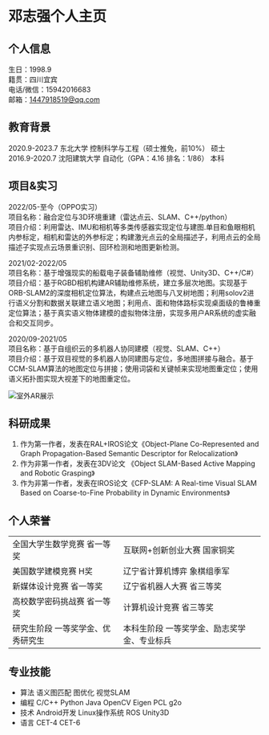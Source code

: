 # 邓志强个人主页

## 个人信息 
生日：1998.9   
籍贯：四川宜宾	  
电话/微信：15942016683  
邮箱：1447918519@qq.com	

## 教育背景 
2020.9-2023.7	          东北大学	           控制科学与工程（硕士推免，前10%）	         硕士    
2016.9-2020.7	        沈阳建筑大学	         自动化（GPA：4.16  排名：1/86）	            本科    


## 项目&实习
2022/05-至今（OPPO实习）   
项目名称：融合定位与3D环境重建（雷达点云、SLAM、C++/python）       
项目介绍：利用雷达、IMU和相机等多类传感器实现定位与建图.单目和鱼眼相机内参标定，相机和雷达的外参标定；构建激光点云的全局描述子，利用点云的全局描述子实现点云场景重识别、回环检测和地图更新检测。   

2021/02-2022/05          
项目名称：基于增强现实的船载电子装备辅助维修（视觉、Unity3D、C++/C#）    
项目介绍：基于RGBD相机构建AR辅助维修系统，建立多层次地图。实现基于ORB-SLAM2的深度相机定位算法，构建点云地图与八叉树地图；利用solov2进行语义分割和数据关联建立语义地图；利用点、面和物体路标实现桌面级的鲁棒重定位算法；基于真实语义物体建模的虚拟物体注册，实现多用户AR系统的虚实融合和交互同步。   

2020/09-2021/05	  	       
项目名称：基于自组织云的多机器人协同建模（视觉、SLAM、C++）	       
项目介绍：基于双目视觉的多机器人协同建图与定位，多地图拼接与融合。基于CCM-SLAM算法的地图定位与拼接；使用词袋和关键帧来实现地图重定位；使用语义拓扑图实现大视差下的地图重定位。    


![室外AR展示](https://github.com/ANaughtySnail/ANaughtySnail.github.io/blob/master/gif/groud_blue_car.gif)

  
  
## 科研成果
1. 作为第一作者，发表在RAL+IROS论文《Object-Plane Co-Represented and Graph Propagation-Based Semantic Descriptor for Relocalization》      
2. 作为非第一作者，发表在3DV论文 《Object SLAM-Based Active Mapping and Robotic Grasping》            
3. 作为非第一作者，发表在IROS论文《CFP-SLAM: A Real-time Visual SLAM Based on Coarse-to-Fine Probability in Dynamic Environments》 

## 个人荣誉

  <table border="0">
      <tr>
          <td> 全国大学生数学竞赛  		省一等奖  </td>
          <td> 互联网+创新创业大赛			国家铜奖  </td>
      </tr>
        <tr>
          <td> 美国数学建模竞赛       	H奖  </td>
          <td> 辽宁省计算机博弈			    象棋组季军  </td>
      </tr>
      <tr>
          <td> 新媒体设计竞赛			    省一等奖  </td>
          <td> 辽宁省机器人大赛			    省三等奖  </td>
      </tr>
      <tr>
          <td> 高校数学密码挑战赛		    省一等奖  </td>
          <td> 计算机设计竞赛			        省三等奖  </td>
      </tr>
      <tr>
          <td> 研究生阶段	一等奖学金、优秀研究生  </td>
          <td> 本科生阶段	一等奖学金、励志奖学金、专业标兵  </td>
      </tr>
  </table>
  

## 专业技能
* 算法	语义图匹配  图优化  视觉SLAM     
* 编程	C/C++  Python  Java  OpenCV  Eigen  PCL  g2o     
* 技术	Android开发  Linux操作系统  ROS  Unity3D    
* 语言	CET-4   CET-6    



